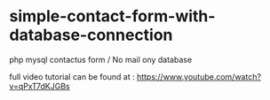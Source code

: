 # simple-contact-form-with-database-connection
php mysql contactus form / No mail ony database

full video tutorial can be found at : https://www.youtube.com/watch?v=qPxT7dKJGBs
